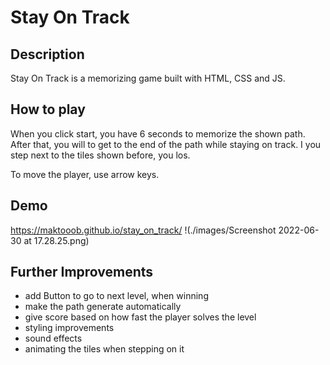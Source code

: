 # Stay On Track 

## Description

Stay On Track is a memorizing game built with HTML, CSS and JS.

## How to play

When you click start, you have 6 seconds to memorize the shown path. After that, you will to get to the end of the path while staying on track. 
I you step next to the tiles shown before, you los.

To move the player, use arrow keys.

## Demo

https://maktooob.github.io/stay_on_track/
!(./images/Screenshot 2022-06-30 at 17.28.25.png)

## Further Improvements

- add Button to go to next level, when winning
- make the path generate automatically
- give score based on how fast the player solves the level
- styling improvements
- sound effects
- animating the tiles when stepping on it
